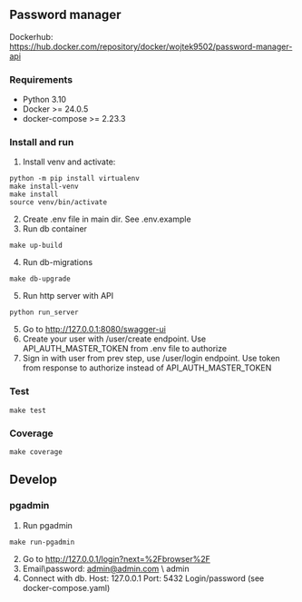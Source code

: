 ## Password manager
Dockerhub: https://hub.docker.com/repository/docker/wojtek9502/password-manager-api


### Requirements
- Python 3.10
- Docker >=  24.0.5
- docker-compose >= 2.23.3

### Install and run
1) Install venv and activate:
```shell
python -m pip install virtualenv
make install-venv
make install
source venv/bin/activate
```
2) Create .env file in main dir. See .env.example
3) Run db container
```shell
make up-build
```
4) Run db-migrations
```shell
make db-upgrade
```
5) Run http server with API
```shell
python run_server
```
5. Go to http://127.0.0.1:8080/swagger-ui
6. Create your user with /user/create endpoint. Use API_AUTH_MASTER_TOKEN from .env file to authorize
7. Sign in with user from prev step, use /user/login endpoint. Use token from response to authorize instead of API_AUTH_MASTER_TOKEN


### Test
```shell
make test
```

### Coverage
```shell
make coverage
```

## Develop
### pgadmin
1) Run pgadmin
```shell
make run-pgadmin
```
2) Go to http://127.0.0.1/login?next=%2Fbrowser%2F
3) Email\password: admin@admin.com \ admin
4) Connect with db. Host: 127.0.0.1 Port: 5432 Login/password (see docker-compose.yaml)
